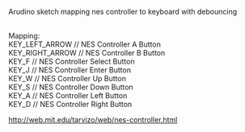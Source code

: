 Arudino sketch mapping nes controller to keyboard with debouncing<br /><br />

Mapping:<br />
  KEY_LEFT_ARROW    // NES Controller A Button<br />
  KEY_RIGHT_ARROW   // NES Controller B Button<br />
  KEY_F             // NES Controller Select Button<br />
  KEY_J             // NES Controller Enter Button<br />
  KEY_W             // NES Controller Up Button<br />
  KEY_S             // NES Controller Down Button<br />
  KEY_A             // NES Controller Left Button<br />
  KEY_D             // NES Controller Right Button<br />


  http://web.mit.edu/tarvizo/web/nes-controller.html